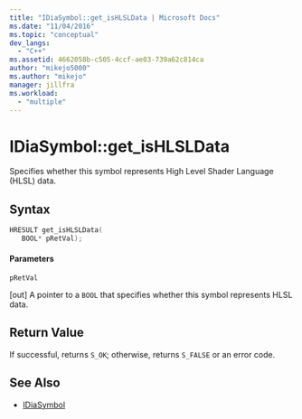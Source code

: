 ```yaml
---
title: "IDiaSymbol::get_isHLSLData | Microsoft Docs"
ms.date: "11/04/2016"
ms.topic: "conceptual"
dev_langs:
  - "C++"
ms.assetid: 4662058b-c505-4ccf-ae03-739a62c814ca
author: "mikejo5000"
ms.author: "mikejo"
manager: jillfra
ms.workload:
  - "multiple"
---
```

# IDiaSymbol::get_isHLSLData
Specifies whether this symbol represents High Level Shader Language (HLSL) data.

## Syntax

```C++
HRESULT get_isHLSLData(
   BOOL* pRetVal);
```

#### Parameters
 `pRetVal`

[out] A pointer to a `BOOL` that specifies whether this symbol represents HLSL data.

## Return Value
 If successful, returns `S_OK`; otherwise, returns `S_FALSE` or an error code.

## See Also
- [IDiaSymbol](../../debugger/debug-interface-access/idiasymbol.md)